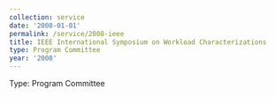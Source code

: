 ```yaml
---
collection: service
date: '2008-01-01'
permalink: /service/2008-ieee
title: IEEE International Symposium on Workload Characterizations
type: Program Committee
year: '2008'
---
```


Type: Program Committee
